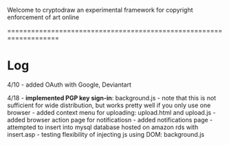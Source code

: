 Welcome to cryptodraw
an experimental framework for copyright enforcement of art online

===================================================================

# Log 

4/10 
    - added OAuth with Google, Deviantart 

4/18 
    - **implemented PGP key sign-in**: background.js
        - note that this is not sufficient for wide distribution, but works pretty well if you only use one browser 
    - added context menu for uploading: upload.html and upload.js
    - added browser action page for notificatiosn
    - added notifications page 
    - attempted to insert into mysql database hosted on amazon rds with insert.asp 
    - testing flexibility of injecting js using DOM: background.js

